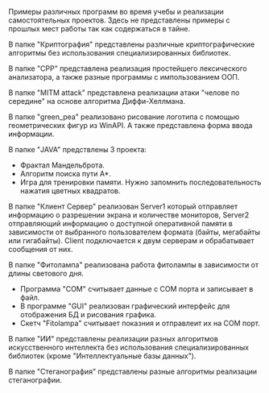 Примеры различных программ во время учебы и реализации самостоятельных проектов.
Здесь не представлены примеры с прошлых мест работы так как содержаться в тайне.

В папке "Криптография" представлены различные криптографические алгоритмы без использования специализированных библиотек.

В папке "CPP" представлена реализация простейшего лексического анализатора, а также разные программы с импользованием ООП.

В папке "MITM attack" представлена реализации атаки "челове по середине" на основе алгоритма Диффи-Хеллмана. 

В папке "green_pea" реализовано рисование логотипа с помощью геометрических фигур из WinAPI. А также представлена форма ввода информации.

В папке "JAVA" предствлены 3 проекта:
* Фрактал Мандельброта.
* Алгоритм поиска пути A*.
* Игра для тренировки памяти. Нужно запомнить последовательность нажатия цветных квадратов.

В папке "Клиент Сервер" реализован Server1 который отправляет информацию о разрешении экрана и количестве мониторов, Server2 отправляющий информацию о доступной оперативной памяти в зависимости от выбранного пользователем формата (байты, мегабайты или гигабайты). Client подключается к двум серверам и обрабатывает сообщения от них.

В папке "Фитолампа" реализована работа фитолампы в зависимости от длины светового дня. 
* Программа "COM" считывает данные с СОМ порта и записывает в файл. 
* В программе "GUI" реализован графический интерфейс для отображения БД и рисования графика. 
* Скетч "Fitolampa" считывает показния и отправлеит их на COM порт.

В папке "ИИ" представлены реализации разных алгоритмов искусственного интеллекта без использования специализированных библиотек (кроме "Интеллектуальные базы данных").

В папке "Стеганография" представлены разные алгоритмы реализации стеганографии.




